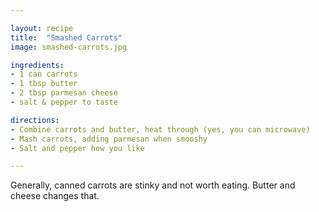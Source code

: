```yaml
---

layout: recipe
title:  "Smashed Carrots"
image: smashed-carrots.jpg

ingredients:
- 1 can carrots
- 1 tbsp butter
- 2 tbsp parmesan cheese
- salt & pepper to taste

directions:
- Combine carrots and butter, heat through (yes, you can microwave)
- Mash carrots, adding parmesan when smooshy
- Salt and pepper how you like

---
```


Generally, canned carrots are stinky and not worth eating. Butter and cheese changes that.
